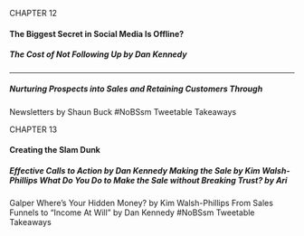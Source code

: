 CHAPTER 12

#### The Biggest Secret in Social Media Is Offline?

##### The Cost of Not Following Up by Dan Kennedy


-----

##### Nurturing Prospects into Sales and Retaining Customers Through
 Newsletters by Shaun Buck #NoBSsm Tweetable Takeaways

CHAPTER 13

#### Creating the Slam Dunk

##### Effective Calls to Action by Dan Kennedy Making the Sale by Kim Walsh-Phillips What Do You Do to Make the Sale without Breaking Trust? by Ari
 Galper Where’s Your Hidden Money? by Kim Walsh-Phillips From Sales Funnels to “Income At Will” by Dan Kennedy #NoBSsm Tweetable Takeaways